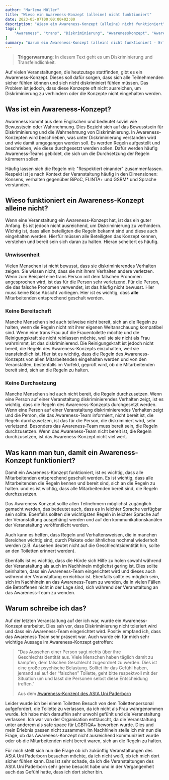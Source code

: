 ```yaml
---
author: "Marlena Müller"
title: "Wieso ein Awareness-Konzept (alleine) nicht funktioniert"
date: 2023-05-07T00:00:00+02:00
description: "Wieso ein Awareness-Konzept (alleine) nicht funktioniert"
tags: [
    "Awareness", "trans", "Diskriminierung", "Awarenesskonzept", "Awareness-Konzept", "ASTA Ballroom", "Uni Paderborn",
]
summary: "Warum ein Awareness-Konzept (allein) nicht funktioniert - Erfahrungen beim AStA Ballroom Rave"
---
```

> **Triggerwarnung**: In diesem Text geht es um Diskriminierung und Transfeindlichkeit.

Auf vielen Veranstaltungen, die heutzutage stattfinden, gibt es ein Awareness-Konzept. Dieses soll dafür sorgen, dass sich alle Teilnehmenden sicher fühlen können und sich nicht diskriminiert fühlen müssen. Das Problem ist jedoch, dass diese Konzepte oft nicht ausreichen, um Diskriminierung zu verhindern oder die Konzepte nicht eingehalten werden.

## Was ist ein Awareness-Konzept?

Awareness kommt aus dem Englischen und bedeutet soviel wie Bewusstsein oder Wahrnehmung. 
Dies Bezieht sich auf das Bewusstsein für Diskriminierung und die Wahrnehmung von Diskriminierung. In Awareness-Konzepten wird beschrieben, was unter Diskriminierung verstanden wird und wie damit umgegangen werden soll. Es werden Regeln aufgestellt und beschrieben, wie diese durchgesetzt werden sollen. Dafür werden häufig Awareness-Teams gebildet, die sich um die Durchsetzung der Regeln kümmern sollen.

Häufig lassen sich die Regeln mit: "Respektiert einander" zusammenfassen. Respekt ist je nach Kontext der Veranstaltung häufig in den Dimensionen: Konsens, verhalten gegenüber BiPoC, FLINTA+ und GSRM\* und Sprache verstanden. 

## Wieso funktioniert ein Awareness-Konzept alleine nicht?

Wenn eine Veranstaltung ein Awareness-Konzept hat, ist das ein guter Anfang. Es ist jedoch nicht ausreichend, um Diskriminierung zu verhindern. Wichtig ist, dass allen beteiligten die Regeln bekannt sind und diese auch eingehalten werden. 
Hierfür müssen alle Beteiligten das Konzept kennen, verstehen und bereit sein sich daran zu halten. Hieran scheitert es häufig.

### Unwissenheit

Vielen Menschen ist nicht bewusst, dass sie diskriminierendes Verhalten zeigen. Sie wissen nicht, dass sie mit ihrem Verhalten andere verletzen. Wenn zum Beispiel eine trans Person mit dem falschen Pronomen angesprochen wird, ist das für die Person sehr verletzend. Für die Person, die das falsche Pronomen verwendet, ist das häufig nicht bewusst. Hier muss keine Böse Absicht vorliegen. Hier ist es wichtig, dass **alle** Mitarbeitenden entsprechend geschult werden.

### Keine Bereitschaft

Manche Menschen sind auch teilweise nicht bereit, sich an die Regeln zu halten, wenn die Regeln nicht mit ihrer eigenen Weltanschauung kompatibel sind. Wenn eine trans Frau auf die Frauentoilette möchte und die Reinigungskraft sie nicht reinlassen möchte, weil sie sie nicht als Frau wahrnimmt, ist das diskriminierend. Die Reinigungskraft ist jedoch nicht bereit, die Regeln des Awareness-Konzepts einzuhalten, weil sie transfeindlich ist. Hier ist es wichtig, dass die Regeln des Awareness-Konzepts von allen Mitarbeitenden eingehalten werden und von den Veranstalten, bestenfalls im Vorfeld, geprüft wird, ob die Mitarbeitenden bereit sind, sich an die Regeln zu halten.

### Keine Durchsetzung

Manche Menschen sind auch nicht bereit, die Regeln durchzusetzen. Wenn eine Person auf einer Veranstaltung diskriminierendes Verhalten zeigt, ist es wichtig, dass die Regeln des Awareness-Konzepts durchgesetzt werden. Wenn eine Person auf einer Veranstaltung diskriminierendes Verhalten zeigt und die Person, die das Awareness-Team informiert, nicht bereit ist, die Regeln durchzusetzen, ist das für die Person, die diskriminiert wird, sehr verletzend. 
Besonders das Awareness-Team muss bereit sein, die Regeln durchzusetzen. Wenn das Awareness-Team nicht bereit ist, die Regeln durchzusetzen, ist das Awareness-Konzept nicht viel wert. 

## Was kann man tun, damit ein Awareness-Konzept funktioniert?

Damit ein Awareness-Konzept funktioniert, ist es wichtig, dass alle Mitarbeitenden entsprechend geschult werden. Es ist wichtig, dass alle Mitarbeitenden die Regeln kennen und bereit sind, sich an die Regeln zu halten. und es ist wichtig, dass alle Mitarbeitenden bereit sind, die Regeln durchzusetzen.

Das Awareness Konzept sollte allen Teilnehmern möglichst zugänglich gemacht werden, das bedeutet auch, dass es in leichter Sprache verfügbar sein sollte. Ebenfalls sollten die wichtigsten Regeln in leichter Sprache auf der Veranstaltung ausgehängt werden und auf den kommunikationskanälen der Veranstaltung veröffentlicht werden.

Auch kann es helfen, dass Regeln und Verhaltensweisen, die in manchen Bereichen wichtig sind, durch Plakate oder ähnliches nochmal wiederholt werden (z.B. Aussehen deutet nicht auf die Geschlechtsidentität hin, sollte an den Toiletten erinnert werden).

Ebenfalls ist es wichtig, dass die Hürde sich Hilfe zu holen sowohl während der Veranstaltung als auch im Nachhinein möglichst gering ist. Dies sollte beinhalten, dass ein Awareness-Team eingerichtet wird und dieses auch während der Veranstaltung erreichbar ist. Ebenfalls sollte es möglich sein, sich im Nachhinein an das Awareness-Team zu wenden, da in vielen Fällen die Betroffenen nicht in der Lage sind, sich während der Veranstaltung an das Awareness-Team zu wenden.

## Warum schreibe ich das?

Auf der letzten Veranstaltung auf der ich war, wurde ein Awareness-Konzept erarbeitet. Dies sah vor, dass Diskriminierung nicht toleriert wird und dass ein Awareness-Team eingerichtet wird. Positiv empfand ich, dass das Awareness Team sehr präsent war. Auch wurde ein für mich sehr wichtige Aussage im Awareness-Konzept getroffen:
> "Das Aussehen einer Person sagt nichts über ihre Geschlechtsidentität aus. Viele Menschen haben
> täglich damit zu kämpfen, dem falschen Geschlecht zugeordnet zu werden. Dies ist eine große
> psychische Belastung. Solltet ihr das Gefühl haben, jemand sei auf der “falschen” Toilette, geht bitte
> respektvoll mit der Situation um und lasst die Personen selbst diese Entscheidung treffen."
> 
> Aus dem [Awareness-Konzept des AStA Uni Paderborn](https://asta-sommerfestival.de/wp-content/uploads/2023/03/AStA-Awareness-Konzept.pdf)

Leider wurde ich bei einem Toiletten Besuch von dem Toilettenpersonal aufgefordert, die Toilette zu verlassen, da ich nicht als Frau wahrgenommen wurde. Ich habe mich daraufhin sehr unwohl gefühlt und die Veranstaltung verlassen. Ich war von der Organisation enttäuscht, da die Veranstaltung unter anderem als safe space für LGBTIQA+ beworben wurde. Dies und mein Erlebnis passen nicht zusammen. 
Im Nachhinein stelle ich mir nun die Frage, ob das Awareness-Konzept nicht ausreichend kommuniziert wurde oder ob die Mitarbeitenden nicht bereit waren, sich an die Regeln zu halten.

Für mich stellt sich nun die Frage ob ich zukünftig Veranstaltungen des AStA Uni Paderborn besuchen möchte, da ich nicht weiß, ob ich mich dort sicher fühlen kann. Das ist sehr schade, da ich die Veranstaltungen des AStA Uni Paderborn sehr gerne besucht habe und in der Vergangenheit auch das Gefühl hatte, dass ich dort sicher bin.
